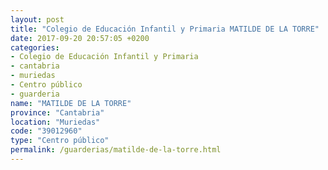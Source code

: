 ```yaml
---
layout: post
title: "Colegio de Educación Infantil y Primaria MATILDE DE LA TORRE"
date: 2017-09-20 20:57:05 +0200
categories:
- Colegio de Educación Infantil y Primaria
- cantabria
- muriedas
- Centro público
- guarderia
name: "MATILDE DE LA TORRE"
province: "Cantabria"
location: "Muriedas"
code: "39012960"
type: "Centro público"
permalink: /guarderias/matilde-de-la-torre.html
---
```

